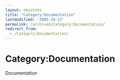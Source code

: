 ```yaml
---
layout: obsolete
title: "Category:Documentation"
lastmodified: '2005-10-13'
permalink: /archived/Category:Documentation/
redirect_from:
  - /Category:Documentation/
---
```


Category:Documentation
======================

Documentation

